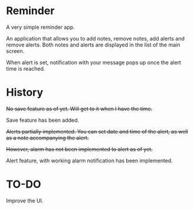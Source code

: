 # Reminder

A very simple reminder app.

An application that allows you to add notes, remove notes, add alerts and remove alerts.
Both notes and alerts are displayed in the list of the main screen.

When alert is set, notification with your message pops up once the alert time is reached.

# History
~~No save feature as of yet. Will get to it when I have the time.~~

Save feature has been added.

~~Alerts partially implemented. You can set date and time of the alert, as well as a note accompanying the alert.~~

~~However, alarm has not been implemented to alert as of yet.~~

Alert feature, with working alarm notification has been implemented.

# TO-DO
Improve the UI.






